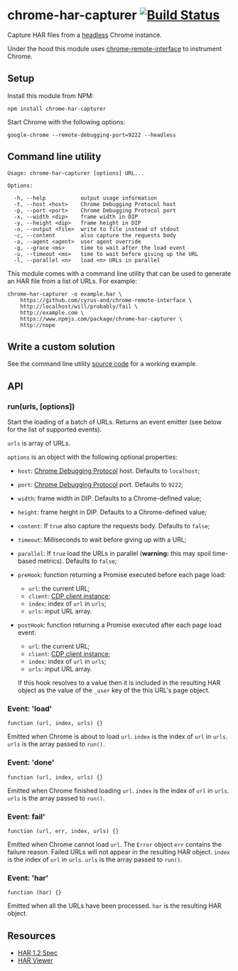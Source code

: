 chrome-har-capturer    [![Build Status](https://travis-ci.org/cyrus-and/chrome-har-capturer.svg?branch=master)](https://travis-ci.org/cyrus-and/chrome-har-capturer)
===================

Capture HAR files from a [headless] Chrome instance.

Under the hood this module uses [chrome-remote-interface] to instrument Chrome.

[chrome-remote-interface]: https://github.com/cyrus-and/chrome-remote-interface
[headless]: https://www.chromestatus.com/feature/5678767817097216

<!-- TODO scrot -->

Setup
-----

Install this module from NPM:

    npm install chrome-har-capturer

Start Chrome with the following options:

    google-chrome --remote-debugging-port=9222 --headless

Command line utility
--------------------

    Usage: chrome-har-capturer [options] URL...

    Options:

      -h, --help           output usage information
      -t, --host <host>    Chrome Debugging Protocol host
      -p, --port <port>    Chrome Debugging Protocol port
      -x, --width <dip>    frame width in DIP
      -y, --height <dip>   frame height in DIP
      -o, --output <file>  write to file instead of stdout
      -c, --content        also capture the requests body
      -a, --agent <agent>  user agent override
      -g, --grace <ms>     time to wait after the load event
      -u, --timeout <ms>   time to wait before giving up the URL
      -l, --parallel <n>   load <n> URLs in parallel

This module comes with a command line utility that can be used to generate an
HAR file from a list of URLs. For example:

    chrome-har-capturer -o example.har \
        https://github.com/cyrus-and/chrome-remote-interface \
        http://localhost/will/probably/fail \
        http://example.com \
        https://www.npmjs.com/package/chrome-har-capturer \
        http://nope

Write a custom solution
-----------------------

See the command line utility [source code] for a working example.

[source code]: https://github.com/cyrus-and/chrome-har-capturer/blob/master/bin/cli.js

API
---

### run(urls, [options])

Start the loading of a batch of URLs. Returns an event emitter (see below for
the list of supported events).

`urls` is array of URLs.

`options` is an object with the following optional properties:

- `host`: [Chrome Debugging Protocol] host. Defaults to `localhost`;
- `port`: [Chrome Debugging Protocol] port. Defaults to `9222`;
- `width`: frame width in DIP. Defaults to a Chrome-defined value;
- `height`: frame height in DIP. Defaults to a Chrome-defined value;
- `content`: If `true` also capture the requests body. Defaults to `false`;
- `timeout`: Milliseconds to wait before giving up with a URL;
- `parallel`: If `true` load the URLs in parallel (**warning:** this may spoil
  time-based metrics). Defaults to `false`;
- `preHook`: function returning a Promise executed before each page load:
    - `url`: the current URL;
    - `client`: [CDP client instance];
    - `index`: index of `url` in `urls`;
    - `urls`: input URL array.
- `postHook`: function returning a Promise executed after each page load event:
    - `url`: the current URL;
    - `client`: [CDP client instance];
    - `index`: index of `url` in `urls`;
    - `urls`: input URL array.

    If this hook resolves to a value then it is included in the resulting HAR
    object as the value of the `_user` key of the this URL's page object.

[CDP client instance]: https://github.com/cyrus-and/chrome-remote-interface#class-cdp

### Event: 'load'

    function (url, index, urls) {}

Emitted when Chrome is about to load `url`. `index` is the index of `url` in
`urls`. `urls` is the array passed to `run()`.

### Event: 'done'

    function (url, index, urls) {}

Emitted when Chrome finished loading `url`. `index` is the index of `url` in
`urls`. `urls` is the array passed to `run()`.

### Event: fail'

    function (url, err, index, urls) {}

Emitted when Chrome cannot load `url`. The `Error` object `err` contains the
failure reason. Failed URLs will not appear in the resulting HAR object. `index`
is the index of `url` in `urls`. `urls` is the array passed to `run()`.

### Event: 'har'

    function (har) {}

Emitted when all the URLs have been processed. `har` is the resulting HAR
object.

Resources
---------

- [HAR 1.2 Spec](http://www.softwareishard.com/blog/har-12-spec/)
- [HAR Viewer](http://www.softwareishard.com/blog/har-viewer/)

[Chrome Debugging Protocol]: https://developer.chrome.com/devtools/docs/debugger-protocol
